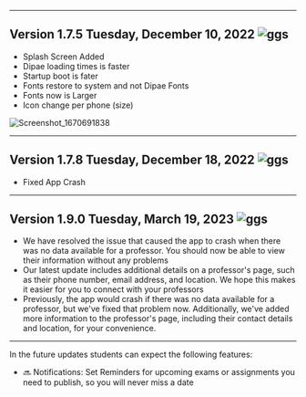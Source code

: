 ------------------------------------------------------
## Version 1.7.5 Tuesday, December 10, 2022 ![ggs](https://user-images.githubusercontent.com/70096169/195939710-ff1e5c76-b4ed-49fa-a6ab-74c696c00e3c.jpeg)
- Splash Screen Added
- Dipae loading times is faster
- Startup boot is fater
- Fonts restore to system and not Dipae Fonts
- Fonts now is Larger
- Icon change per phone (size)

![Screenshot_1670691838](https://user-images.githubusercontent.com/70096169/206866600-7bbf0e7f-24c3-4da7-b262-3c631a7ba8f6.png)

------------------------------------------------------
## Version 1.7.8 Tuesday, December 18, 2022 ![ggs](https://user-images.githubusercontent.com/70096169/195939710-ff1e5c76-b4ed-49fa-a6ab-74c696c00e3c.jpeg)
- Fixed App Crash
------------------------------------------------------
## Version 1.9.0 Tuesday, March 19, 2023 ![ggs](https://user-images.githubusercontent.com/70096169/195939710-ff1e5c76-b4ed-49fa-a6ab-74c696c00e3c.jpeg)
- We have resolved the issue that caused the app to crash when there was no data available for a professor. You should now be able to view their information without any problems
- Our latest update includes additional details on a professor's page, such as their phone number, email address, and location. We hope this makes it easier for you to connect with your professors
- Previously, the app would crash if there was no data available for a professor, but we've fixed that problem now. Additionally, we've added more information to the professor's page, including their contact details and location, for your convenience.
------------------------------------------------------
In the future updates students can expect the following features:
- 🔜 Notifications: Set Reminders for upcoming exams or assignments you need to publish, so you will never miss a date
